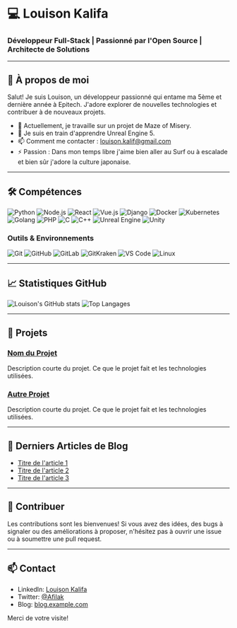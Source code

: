 # 💻 Louison Kalifa

### Développeur Full-Stack | Passionné par l'Open Source | Architecte de Solutions

---

## 🌟 À propos de moi

Salut! Je suis Louison, un développeur passionné qui entame ma 5ème et dernière année à Epitech. J'adore explorer de nouvelles technologies et contribuer à de nouveaux projets.

- 🔭 Actuellement, je travaille sur un projet de Maze of Misery.
- 🌱 Je suis en train d'apprendre Unreal Engine 5.
- 📫 Comment me contacter : [louison.kalif@gmail.com](mailto:louison.kalif@gmail.com)
- ⚡ Passion : Dans mon temps libre j'aime bien aller au Surf ou à escalade et bien sûr j'adore la culture japonaise.

---

## 🛠️ Compétences

![Python](https://img.shields.io/badge/-Python-05122A?style=flat&logo=python)
![Node.js](https://img.shields.io/badge/-Node.js-05122A?style=flat&logo=node.js)
![React](https://img.shields.io/badge/-React-05122A?style=flat&logo=react)
![Vue.js](https://img.shields.io/badge/-Vue.js-05122A?style=flat&logo=vue.js)
![Django](https://img.shields.io/badge/-Django-05122A?style=flat&logo=django)
![Docker](https://img.shields.io/badge/-Docker-05122A?style=flat&logo=docker)
![Kubernetes](https://img.shields.io/badge/-Kubernetes-05122A?style=flat&logo=kubernetes)
![Golang](https://img.shields.io/badge/-Golang-05122A?style=flat&logo=go)
![PHP](https://img.shields.io/badge/-PHP-05122A?style=flat&logo=php)
![C](https://img.shields.io/badge/-C-05122A?style=flat&logo=c)
![C++](https://img.shields.io/badge/-C++-05122A?style=flat&logo=c%2b%2b)
![Unreal Engine](https://img.shields.io/badge/-Unreal%20Engine-05122A?style=flat&logo=unreal-engine)
![Unity](https://img.shields.io/badge/-Unity-05122A?style=flat&logo=unity)

### Outils & Environnements

![Git](https://img.shields.io/badge/-Git-05122A?style=flat&logo=git)
![GitHub](https://img.shields.io/badge/-GitHub-05122A?style=flat&logo=github)
![GitLab](https://img.shields.io/badge/-GitLab-05122A?style=flat&logo=gitlab)
![GitKraken](https://img.shields.io/badge/-GitKraken-05122A?style=flat&logo=gitkraken)
![VS Code](https://img.shields.io/badge/-VS%20Code-05122A?style=flat&logo=visual-studio-code)
![Linux](https://img.shields.io/badge/-Linux-05122A?style=flat&logo=linux)

---

## 📈 Statistiques GitHub

![Louison's GitHub stats](https://github-readme-stats.vercel.app/api?username=Afilak&show_icons=true&theme=dark)
![Top Langages](https://github-readme-stats.vercel.app/api/top-langs/?username=Afilak&layout=compact&theme=dark)

---

## 🚀 Projets

### [Nom du Projet](https://github.com/Afilak/nom-du-projet)
Description courte du projet. Ce que le projet fait et les technologies utilisées.

### [Autre Projet](https://github.com/Afilak/autre-projet)
Description courte du projet. Ce que le projet fait et les technologies utilisées.

---

## 📝 Derniers Articles de Blog

- [Titre de l'article 1](https://blog.example.com/article-1)
- [Titre de l'article 2](https://blog.example.com/article-2)
- [Titre de l'article 3](https://blog.example.com/article-3)

---

## 🤝 Contribuer

Les contributions sont les bienvenues! Si vous avez des idées, des bugs à signaler ou des améliorations à proposer, n'hésitez pas à ouvrir une issue ou à soumettre une pull request.

---

## 📫 Contact

- LinkedIn: [Louison Kalifa](https://linkedin.com/in/louison-kalifa)
- Twitter: [@Afilak](https://twitter.com/Afilak)
- Blog: [blog.example.com](https://blog.example.com)

Merci de votre visite!

